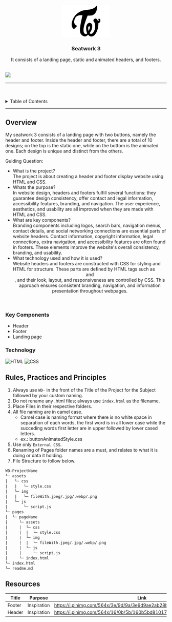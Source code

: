 <a name="readme-top">

<br/>

<br />
<div align="center">
  <a href="https://github.com/zyx-0314/">
  <!-- TODO: If you want to add logo or banner you can add it here -->
    <img src="./assets/img/TWICE-Symbol.png" alt="twice" width="150" height="100">
  </a>
<!-- TODO: Change Title to the name of the title of your Project -->
  <h3 align="center">Seatwork 3</h3>
</div>
<!-- TODO: Make a short description -->
<div align="center">
It consists of a landing page, static and animated headers, and footers.
</div>

<br />

<!-- TODO: Change the zyx-0314 into your github username  -->
<!-- TODO: Change the WD-Template-Project into the same name of your folder -->
![](https://visit-counter.vercel.app/counter.png?page=noaaaa2/WD-SW3)

---

<br />
<br />

<!-- TODO: If you want to add more layers for your readme -->
<details>
  <summary>Table of Contents</summary>
  <ol>
    <li>
      <a href="#overview">Overview</a>
      <ol>
        <li>
          <a href="#key-components">Key Components</a>
        </li>
        <li>
          <a href="#technology">Technology</a>
        </li>
      </ol>
    </li>
    <li>
      <a href="#rule,-practices-and-principles">Rules, Practices and Principles</a>
    </li>
    <li>
      <a href="#resources">Resources</a>
    </li>
  </ol>
</details>

---

## Overview

<!-- TODO: To be changed -->
<!-- The following are just sample -->

My seatwork 3 consists of a landing page with two buttons, namely the header and footer. Inside the header and footer, there are a total of 10 designs; on the top is the static one, while on the bottom is the animated one. Each design is unique and distinct from the others.


Guiding Question:
- What is the project?
<br /> The project is about creating a header and footer display website using HTML and CSS.
- Whats the purpose?
<br> In website design, headers and footers fulfill several functions: they guarantee design consistency, offer contact and legal information, accessibility features, branding, and navigation. The user experience, aesthetics, and usability are all improved when they are made with HTML and CSS.
- What are key components?
<br /> Branding components including logos, search bars, navigation menus, contact details, and social networking connections are essential parts of website headers. Contact information, copyright information, legal connections, extra navigation, and accessibility features are often found in footers. These elements improve the website's overall consistency, branding, and usability.
- What technology used and how it is used?
<br /> Website headers and footers are constructed with CSS for styling and HTML for structure. These parts are defined by HTML tags such as <header> and <footer>, and their look, layout, and responsiveness are controlled by CSS. This approach ensures consistent branding, navigation, and information presentation throughout webpages.

### Key Components
<!-- TODO: List of Key Components -->
<!-- The following are just sample -->
- Header
- Footer
- Landing page

### Technology
<!-- TODO: List of Technology Used -->
![HTML](https://img.shields.io/badge/HTML-E34F26?style=for-the-badge&logo=html5&logoColor=white)
![CSS](https://img.shields.io/badge/CSS-1572B6?style=for-the-badge&logo=css3&logoColor=white)

## Rules, Practices and Principles
1. Always use `WD-` in the front of the Title of the Project for the Subject followed by your custom naming.
2. Do not rename any .html files; always use `index.html` as the filename.
3. Place Files in their respective folders.
4. All file naming are in camel case.
   - Camel case is naming format where there is no white space in separation of each words, the first word is in all lower case while the succeding words first letter are in upper followed by lower cased letters.
   - ex.: buttonAnimatedStyle.css
5. Use only `External CSS`.
6. Renaming of Pages folder names are a must, and relates to what it is doing or data it holding.
7. File Structure to follow below.

```
WD-ProjectName
└─ assets
|   └─ css
|   |   └─ style.css
|   └─ img
|   |   └─ fileWith.jpeg/.jpg/.webp/.png
|   └─ js
|       └─ script.js
└─ pages
|  └─ pageName
|     └─ assets
|     |  └─ css
|     |  |  └─ style.css
|     |  └─ img
|     |  |  └─ fileWith.jpeg/.jpg/.webp/.png
|     |  └─ js
|     |     └─ script.js
|     └─ index.html
└─ index.html
└─ readme.md
```

## Resources

<!-- TODO: Add References -->
| Title | Purpose | Link |
|-|-|-|
| Footer | Inspiration | https://i.pinimg.com/564x/3e/9d/9a/3e9d9ae2ab28ba1d14b28f1051dd29be.jpg |
| Header | Inspiration | https://i.pinimg.com/564x/16/0b/5b/160b5bd8101750089d28f8da78ce9b7c.jpg |
